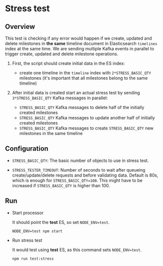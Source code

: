 # Stress test

## Overview

This test is checking if any error would happen if we create, updated and delete milestones in **the same** timeline document in Elasticsearch `timelines` index at the same time. We are sending multiple Kafka events in parallel to trigger create, updated and delete milestone operations.

1. First, the script should create initial data in the ES index:
   - create one timeline in the `timeline` index with `2*STRESS_BASIC_QTY` milestones (it's important that all milestones belong to the same timeline)

2. After initial data is created start an actual stress test by sending `3*STRESS_BASIC_QTY` Kafka messages in parallel:
   - `STRESS_BASIC_QTY` Kafka messages to delete half of the initially created milestones
   - `STRESS_BASIC_QTY` Kafka messages to update another half of initially created milestones
   - `STRESS_BASIC_QTY` Kafka messages to create `STRESS_BASIC_QTY` new milestones in the same timeline

## Configuration

* `STRESS_BASIC_QTY`: The basic number of objects to use in stress test.

* `STRESS_TESTER_TIMEOUT`: Number of seconds to wait after queueing create/update/delete requests and before validating data. Default is 80s, which is enough for `STRESS_BASIC_QTY=100`. This might have to be increased if `STRESS_BASIC_QTY` is higher than 100.

## Run

* Start processor

  It should point the **test** ES, so set `NODE_ENV=test`.

   ```
   NODE_ENV=test npm start
   ```

* Run stress test

  It would test using **test** ES, as this command sets `NODE_ENV=test`.

  ```
  npm run test:stress
  ```

